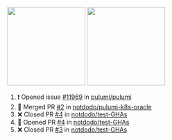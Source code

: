 <a href="https://github.com/notdodo"><img src="https://github-readme-stats.vercel.app/api?username=notdodo&count_private=true&theme=dark" height="180" /></a> <a href="https://github.com/notdodo"><img src="https://github-readme-stats.vercel.app/api/top-langs/?username=notdodo&langs_count=8&theme=dark&hide=tex,java,html,css&layout=compact" height="180" /></a>

<!--START_SECTION:activity-->
1. ❗️ Opened issue [#11969](https://github.com/pulumi/pulumi/issues/11969) in [pulumi/pulumi](https://github.com/pulumi/pulumi)
2. 🎉 Merged PR [#2](https://github.com/notdodo/pulumi-k8s-oracle/pull/2) in [notdodo/pulumi-k8s-oracle](https://github.com/notdodo/pulumi-k8s-oracle)
3. ❌ Closed PR [#4](https://github.com/notdodo/test-GHAs/pull/4) in [notdodo/test-GHAs](https://github.com/notdodo/test-GHAs)
4. 💪 Opened PR [#4](https://github.com/notdodo/test-GHAs/pull/4) in [notdodo/test-GHAs](https://github.com/notdodo/test-GHAs)
5. ❌ Closed PR [#3](https://github.com/notdodo/test-GHAs/pull/3) in [notdodo/test-GHAs](https://github.com/notdodo/test-GHAs)
<!--END_SECTION:activity-->
